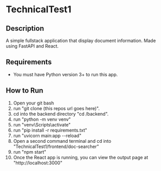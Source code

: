 # TechnicalTest1

## Description
A simple fullstack application that display document information.  Made using FastAPI and React.

## Requirements
* You must have Python version 3+ to run this app.

## How to Run
1. Open your git bash
1. run "git clone (this repos url goes here)".
2. cd into the backend directory "cd /backend".
3. run "python -m venv venv"
4. run "venv\Scripts\activate"
5. run "pip install -r requirements.txt"
6. run "uvicorn main:app --reload"
7. Open a second command terminal and cd into "TechnicalTest1/frontend/doc-searcher"
8. run "npm start"
9. Once the React app is running, you can view the output page at "http://localhost:3000"
